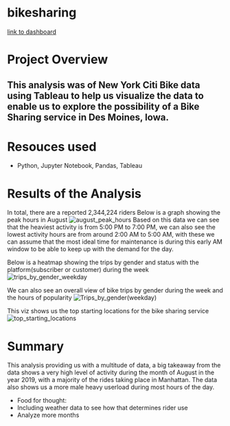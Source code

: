 # bikesharing
[link to dashboard](https://public.tableau.com/app/profile/ryan.fertig/viz/mod14_challenge_16575832325630/Story1?publish=yes)
# Project Overview
## This analysis was of New York Citi Bike data using Tableau to help us visualize the data to enable us to explore the possibility of a Bike Sharing service in Des Moines, Iowa.

# Resouces used
- Python, Jupyter Notebook, Pandas, Tableau

# Results of the Analysis
In total, there are a reported 2,344,224 riders 
Below is a graph showing the peak hours in August
![august_peak_hours](https://user-images.githubusercontent.com/102084269/178375973-9cc02959-fbc3-49d8-ad90-e40c9c0ea15a.PNG)
Based on this data we can see that the heaviest activity is from 5:00 PM to 7:00 PM, we can also see the lowest activity hours are from around 2:00 AM to 5:00 AM, with these we can assume that the most ideal time for maintenance is during this early AM window to be able to keep up with the demand for the day.

Below is a heatmap showing the trips by gender and status with the platform(subscriber or customer) during the week
![trips_by_gender_weekday](https://user-images.githubusercontent.com/102084269/178376300-e6f949ee-c2cb-40a2-9c5c-a80e83bf7a09.PNG)

We can also see an overall view of bike trips by gender during the week and the hours of popularity 
![Trips_by_gender(weekday)](https://user-images.githubusercontent.com/102084269/178376367-8e1485b1-bfe3-45e1-ac10-96ccb858b5ee.PNG)

This viz shows us the top starting locations for the bike sharing service
![top_starting_locations](https://user-images.githubusercontent.com/102084269/178376633-7605b644-a3c5-419e-9dfe-2c1ccce87753.PNG)

# Summary
This analysis providing us with a multitude of data, a big takeaway from the data shows a very high level of activity during the month of August in the year 2019, with a majority of the rides taking place in Manhattan. The data also shows us a more male heavy userload during most hours of the day.
- Food for thought:
- Including weather data to see how that determines rider use
- Analyze more months
